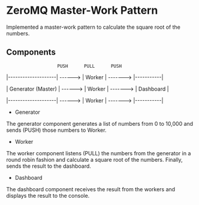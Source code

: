 # ZeroMQ Master-Work Pattern

Implemented a master-work pattern to calculate the square root of the numbers.

## Components

                       PUSH      PULL      PUSH 
                       
|--------------------| ------> | Worker | -------> |-----------|

| Generator (Master) | ------> | Worker | -------> | Dashboard |

|--------------------| ------> | Worker | -------> |-----------|


* Generator

The generator component generates a list of numbers from 0 to 10,000 and sends (PUSH) those numbers to Worker.

* Worker

The worker component listens (PULL) the numbers from the generator in a round robin fashion and calculate a square root of the numbers. Finally, sends the result to the dashboard.

* Dashboard

The dashboard component receives the result from the workers and displays the result to the console.
